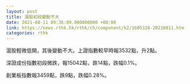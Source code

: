 ```yaml
---
layout: post
title: 滬股初段變動不大
date: 2021-08-11 09:36:09.000000000 +08:00
link: https://news.rthk.hk/rthk/ch/component/k2/1605328-20210811.htm
categories: rthk
---
```


滬股輕微低開，其後變動不大。上證指數較早時報3532點，升2點。

深證成份指數初段微跌，報15042點，跌14點，跌幅0.1%。

創業板指數報3459點，跌9點，跌幅0.28%。
